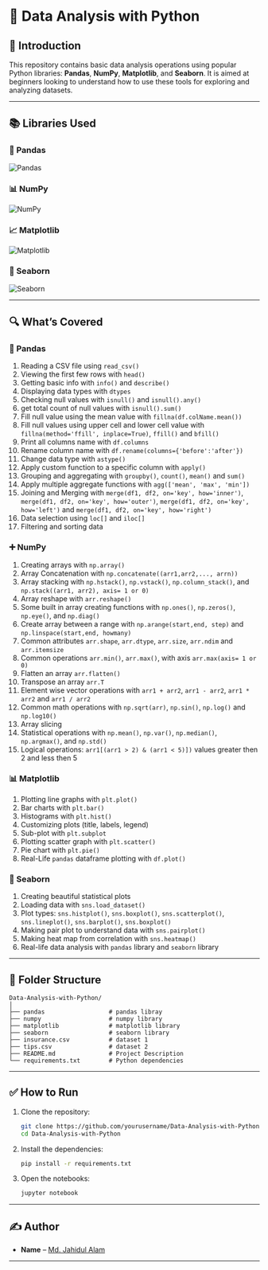 # 🐍 Data Analysis with Python

## 📌 Introduction

This repository contains basic data analysis operations using popular Python libraries: **Pandas**, **NumPy**, **Matplotlib**, and **Seaborn**. It is aimed at beginners looking to understand how to use these tools for exploring and analyzing datasets.

---

## 📚 Libraries Used

### 🐼 Pandas  
![Pandas](https://upload.wikimedia.org/wikipedia/commons/e/ed/Pandas_logo.svg)

### 📊 NumPy  
![NumPy](https://upload.wikimedia.org/wikipedia/commons/3/31/NumPy_logo_2020.svg)

### 📈 Matplotlib  
![Matplotlib](https://upload.wikimedia.org/wikipedia/commons/8/84/Matplotlib_icon.svg)

### 🌊 Seaborn  
![Seaborn](https://seaborn.pydata.org/_static/logo-wide-lightbg.svg)

---

## 🔍 What’s Covered

### 📌 Pandas
1. Reading a CSV file using `read_csv()`
2. Viewing the first few rows with `head()`
3. Getting basic info with `info()` and `describe()`
4. Displaying data types with `dtypes`
5. Checking null values with `isnull()` and `isnull().any()`
6. get total count of null values with `isnull().sum()`
7. Fill null value using the mean value with `fillna(df.colName.mean())`
8. Fill null values using upper cell and lower cell value with `fillna(method='ffill', inplace=True)`, `ffill()` and `bfill()`
9. Print all columns name with `df.columns`
10. Rename column name with `df.rename(columns={'before':'after'})`
11. Change data type with `astype()`
12. Apply custom function to a specific column with `apply()`
13. Grouping and aggregating with `groupby()`, `count()`, `mean()` and `sum()`
14. Apply multiple aggregate functions with `agg(['mean', 'max', 'min'])`
15.  Joining and Merging with `merge(df1, df2, on='key', how='inner')`, `merge(df1, df2, on='key', how='outer')`, `merge(df1, df2, on='key', how='left')` and `merge(df1, df2, on='key', how='right')`
16. Data selection using `loc[]` and `iloc[]`
17. Filtering and sorting data

### ➕ NumPy
1. Creating arrays with `np.array()`
2. Array Concatenation with `np.concatenate((arr1,arr2,..., arrn))`
3. Array stacking with `np.hstack()`, `np.vstack()`, `np.column_stack()`, and `np.stack((arr1, arr2), axis= 1 or 0)`
4. Array reshape with `arr.reshape()`
5. Some built in array creating functions with `np.ones()`, `np.zeros()`, `np.eye()`, and `np.diag()`
6. Create array between a range with `np.arange(start,end, step)` and `np.linspace(start,end, howmany)`
7. Common attributes `arr.shape`, `arr.dtype`, `arr.size`, `arr.ndim` and `arr.itemsize`
8. Common operations `arr.min()`, `arr.max()`, with axis `arr.max(axis= 1 or 0)`
9. Flatten an array `arr.flatten()`
10. Transpose an array `arr.T`
12. Element wise vector operations with `arr1 + arr2`, `arr1 - arr2`, `arr1 * arr2` and `arr1 / arr2`
13. Common math operations with `np.sqrt(arr)`, `np.sin()`, `np.log()` and `np.log10()`
14. Array slicing
15. Statistical operations with `np.mean()`, `np.var()`, `np.median()`, `np.argmax()`, and `np.std()`
16. Logical operations: `arr1[(arr1 > 2) & (arr1 < 5)])` values greater then 2 and less then 5

### 📊 Matplotlib
1. Plotting line graphs with `plt.plot()`
2. Bar charts with `plt.bar()`
3. Histograms with `plt.hist()`
4. Customizing plots (title, labels, legend)
5. Sub-plot with `plt.subplot`
6. Plotting scatter graph with `plt.scatter()`
7. Pie chart with `plt.pie()`
8. Real-Life `pandas` dataframe plotting with `df.plot()`

### 🌊 Seaborn
1. Creating beautiful statistical plots
2. Loading data with `sns.load_dataset()`
3. Plot types: `sns.histplot()`, `sns.boxplot()`, `sns.scatterplot()`, `sns.lineplot()`, `sns.barplot()`, `sns.boxplot()`
4. Making pair plot to understand data with `sns.pairplot()`
5. Making heat map from correlation with `sns.heatmap()`
6. Real-life data analysis with `pandas` library and `seaborn` library

---

## 📁 Folder Structure

```text
Data-Analysis-with-Python/
│
├── pandas                  # pandas libray
├── numpy                   # numpy library
├── matplotlib              # matplotlib library
├── seaborn                 # seaborn library
├── insurance.csv           # dataset 1
├── tips.csv                # dataset 2
├── README.md               # Project Description
└── requirements.txt        # Python dependencies
```

---

## ✅ How to Run

1. Clone the repository:

   ```bash
   git clone https://github.com/yourusername/Data-Analysis-with-Python.git
   cd Data-Analysis-with-Python
   ```

2. Install the dependencies:

   ```bash
   pip install -r requirements.txt
   ```

3. Open the notebooks:

   ```bash
   jupyter notebook
   ```

---

## ✍️ Author

* **Name** – [Md. Jahidul Alam](https://github.com/jahidsagar)

---
